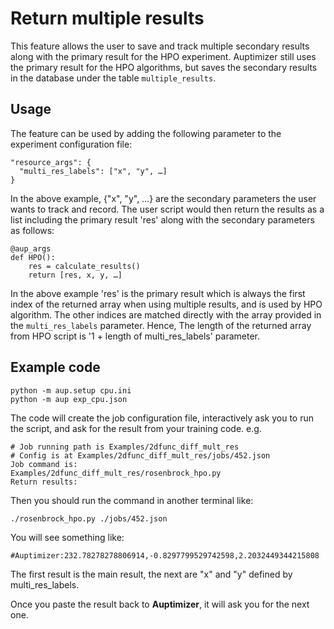 # Return multiple results

This feature allows the user to save and track multiple secondary results along with the primary result for the HPO experiment. 
Auptimizer still uses the primary result for the HPO algorithms, but saves the secondary results in the database under the table `multiple_results`.

## Usage 

The feature can be used by adding the following parameter to the experiment configuration file:

    "resource_args": {
      "multi_res_labels": ["x", "y", …]
    }
    
In the above example, {"x", "y", …} are the secondary parameters the user wants to track and record. 
The user script would then return the results as a list including the primary result 'res' along with the secondary parameters as follows:

    @aup_args
    def HPO():
        res = calculate_results()
        return [res, x, y, …]
        
In the above example 'res' is the primary result which is always the first index of the returned array when using multiple results, and is used by HPO algorithm.
The other indices are matched directly with the array provided in the `multi_res_labels` parameter. 
Hence, The length of the returned array from HPO script is '1 + length of multi_res_labels' parameter.


## Example code 

    python -m aup.setup cpu.ini
	python -m aup exp_cpu.json

The code will create the job configuration file, interactively ask you to run the script, and ask for the result from your training code.
e.g. 

    # Job running path is Examples/2dfunc_diff_mult_res
    # Config is at Examples/2dfunc_diff_mult_res/jobs/452.json
    Job command is:
    Examples/2dfunc_diff_mult_res/rosenbrock_hpo.py
    Return results:

Then you should run the command in another terminal like:
    
    ./rosenbrock_hpo.py ./jobs/452.json
    
You will see something like:
 
    #Auptimizer:232.78278278806914,-0.8297799529742598,2.2032449344215808

The first result is the main result, the next are "x" and "y" defined by multi_res_labels.
 
Once you paste the result back to **Auptimizer**, it will ask you for the next one.

